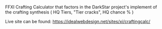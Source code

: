 FFXI Crafting Calculator that factors in the DarkStar project's implement of the crafting synthesis ( HQ Tiers, "Tier cracks", HQ chance % )

Live site can be found: https://idealwebdesign.net/sites/xi/craftingcalc/
